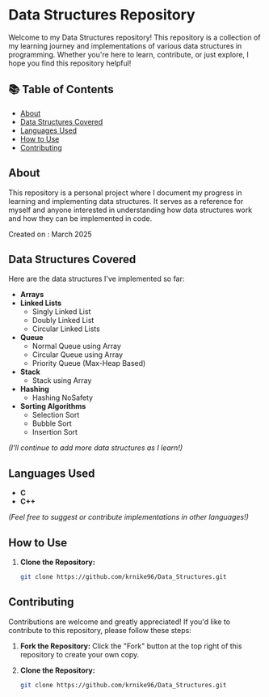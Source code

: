 # Data Structures Repository

Welcome to my Data Structures repository! This repository is a collection of my learning journey and implementations of various data structures in programming. Whether you're here to learn, contribute, or just explore, I hope you find this repository helpful!

## 📚 Table of Contents

- [About](#about)
- [Data Structures Covered](#data-structures-covered)
- [Languages Used](#languages-used)
- [How to Use](#how-to-use)
- [Contributing](#contributing)

## About

This repository is a personal project where I document my progress in learning and implementing data structures. It serves as a reference for myself and anyone interested in understanding how data structures work and how they can be implemented in code.

Created on : March 2025

## Data Structures Covered

Here are the data structures I've implemented so far:

- **Arrays**
- **Linked Lists**
  - Singly Linked List
  - Doubly Linked List
  - Circular Linked Lists
- **Queue**
  - Normal Queue using Array
  - Circular Queue using Array
  - Priority Queue (Max-Heap Based)
- **Stack**
  - Stack using Array
- **Hashing**
  - Hashing NoSafety
- **Sorting Algorithms**
  - Selection Sort
  - Bubble Sort
  - Insertion Sort

*(I'll continue to add more data structures as I learn!)*

## Languages Used

- **C**
- **C++**

*(Feel free to suggest or contribute implementations in other languages!)*

## How to Use

1. **Clone the Repository:**
   ```bash
   git clone https://github.com/krnike96/Data_Structures.git

## Contributing

Contributions are welcome and greatly appreciated! If you'd like to contribute to this repository, please follow these steps:

1. **Fork the Repository:**
   Click the "Fork" button at the top right of this repository to create your own copy.

2. **Clone the Repository:**
   ```bash
   git clone https://github.com/krnike96/Data_Structures.git
